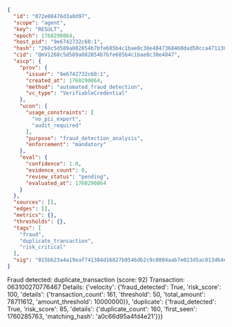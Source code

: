 ```json
{
  "id": "072e88476d3a0d97",
  "scope": "agent",
  "key": "RESULT",
  "epoch": 1760290864,
  "host_pid": "9e6742732c60:1",
  "hash": "268c5d589a082854b7bfe685b4c1bae8c38e4847368460dad50cca471130541a",
  "cid": "QmV1268c5d589a082854b7bfe685b4c1bae8c38e4847",
  "aicp": {
    "prov": {
      "issuer": "9e6742732c60:1",
      "created_at": 1760290864,
      "method": "automated_fraud_detection",
      "vc_type": "VerifiableCredential"
    },
    "ucon": {
      "usage_constraints": [
        "no_pii_export",
        "audit_required"
      ],
      "purpose": "fraud_detection_analysis",
      "enforcement": "mandatory"
    },
    "eval": {
      "confidence": 1.0,
      "evidence_count": 0,
      "review_status": "pending",
      "evaluated_at": 1760290864
    }
  },
  "sources": [],
  "edges": [],
  "metrics": {},
  "thresholds": {},
  "tags": [
    "fraud",
    "duplicate_transaction",
    "risk_critical"
  ],
  "sig": "015bb23a4a19eaf741384d16827b9546db2c9c0804aab7e023d5ac013d64e8d1"
}
```

Fraud detected: duplicate_transaction (score: 92)
Transaction: 063100270776467
Details: {'velocity': {'fraud_detected': True, 'risk_score': 100, 'details': {'transaction_count': 161, 'threshold': 50, 'total_amount': 78711612, 'amount_threshold': 10000000}}, 'duplicate': {'fraud_detected': True, 'risk_score': 85, 'details': {'duplicate_count': 160, 'first_seen': 1760285763, 'matching_hash': 'a0c66d95a4fd4e21'}}}